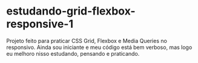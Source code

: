 # estudando-grid-flexbox-responsive-1
Projeto feito para praticar CSS Grid, Flexbox e Media Queries no responsivo. Ainda sou iniciante e meu código está bem verboso, mas logo eu melhoro nisso estudando, pensando e praticando.
